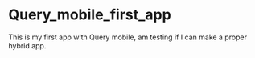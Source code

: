 # Query_mobile_first_app

This is my first app with Query mobile, am testing if I can make a proper hybrid app.
